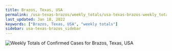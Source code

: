 ```yaml
---
title: Brazos, Texas, USA
permalink: /usa-texas-brazos/weekly_totals/usa-texas-brazos-weekly_totals.html
last_updated: Jan 18, 2022
keywords: ["Brazos, Texas, USA", "weekly totals"]
sidebar: usa-texas-brazos_sidebar
---
```


![Weekly Totals of Confirmed Cases for Brazos, Texas, USA](/covid_tracker/images/graphs/usa-texas-brazos-weekly_totals_graph.png)
